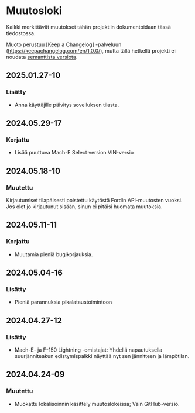 # Muutosloki

Kaikki merkittävät muutokset tähän projektiin dokumentoidaan tässä tiedostossa.

Muoto perustuu [Keep a Changelog] -palveluun (https://keepachangelog.com/en/1.0.0/),
mutta tällä hetkellä projekti ei noudata [semanttista versiota](https://semver.org/spec/v2.0.0.html).

## 2025.01.27-10
### Lisätty
- Anna käyttäjille päivitys sovelluksen tilasta.

## 2024.05.29-17
### Korjattu
- Lisää puuttuva Mach-E Select version VIN-versio

## 2024.05.18-10
### Muutettu
Kirjautumiset tilapäisesti poistettu käytöstä Fordin API-muutosten vuoksi. Jos olet jo kirjautunut sisään, sinun ei pitäisi huomata muutoksia.

## 2024.05.11-11
### Korjattu
- Muutamia pieniä bugikorjauksia.

## 2024.05.04-16
### Lisätty
- Pieniä parannuksia pikalataustoimintoon

## 2024.04.27-12
### Lisätty
- Mach-E- ja F-150 Lightning -omistajat: Yhdellä napautuksella suurjänniteakun edistymispalkki näyttää nyt sen jännitteen ja lämpötilan.

## 2024.04.24-09
### Muutettu
- Muokattu lokalisoinnin käsittely muutoslokeissa; Vain GitHub-versio.


